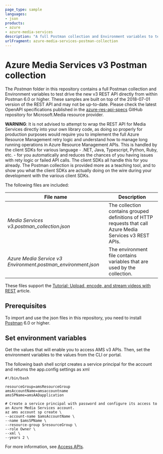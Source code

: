 ```yaml
---
page_type: sample
languages:
- json
products:
- azure
- azure-media-services
description: "A full Postman collection and Environment variables to test drive the new v3 REST API directly from within Postman 6.0 or higher."
urlFragment: azure-media-services-postman-collection
---
```


# Azure Media Services v3 Postman collection 
 
The *Postman* folder in this repository contains a full Postman collection and Environment variables to test drive the new v3 REST API directly from within Postman 6.0 or higher.  These samples are built on top of the 2018-07-01 version of the REST API and may not be up-to-date. Please check the latest OpenAPI specifications published in the [azure-res-api-specs](https://github.com/Azure/azure-rest-api-specs/tree/master/specification/mediaservices/resource-manager/Microsoft.Media/stable) GitHub repository for Microsoft.Media resource provider. 

**WARNING**: It is not advised to attempt to wrap the REST API for Media Services directly into your own library code, as doing so properly for production purposes would require you to implement the full Azure Resource Management retry logic and understand how to manage long running operations in Azure Resource Management APIs.  This is handled by the client SDKs for various language - .NET, Java, Typescript, Python, Ruby, etc. - for you automatically and reduces the chances of you having issues with rety logic or failed API calls.  The client SDKs all handle this for you already.  The Postman collection is provided more as a teaching tool, and to show you what the client SDKs are actually doing on the wire during your development with the various client SDKs. 

The following files are included:

|File name|Description|
|---|---|
|*Media Services v3.postman_collection.json*|The collection contains grouped definitions of HTTP requests that call Azure Media Services v3 REST APIs.|
|*Azure Media Service v3 Environment.postman_environment.json*|The environment file contains variables that are used by the collection. |

These files support the [Tutorial: Upload, encode, and stream videos with REST](https://docs.microsoft.com/azure/media-services/latest/stream-files-tutorial-with-rest) article.

## Prerequisites

To import and use the json files in this repository, you need to install [Postman](https://www.getpostman.com/) 6.0 or higher.

## Set environment variables

Get the values that will enable you to access AMS v3 APIs. Then, set the environment variables to the values from the CLI or portal. 

The following bash shell script creates a service principal for the account and returns the app.config settings as xml

    #!/bin/bash

    resourceGroup=amsResourceGroup
    amsAccountName=amsaccountname
    amsSPName=amsAADapplication

    # Create a service principal with password and configure its access to an Azure Media Services account.
    az ams account sp create \
    --account-name $amsAccountName \
    --name $amsSPName \
    --resource-group $resourceGroup \
    --role Owner \
    --xml \
    --years 2 \

For more information, see [Access APIs](https://docs.microsoft.com/azure/media-services/latest/access-api-cli-how-to).

